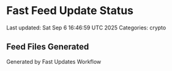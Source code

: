 # Fast Feed Update Status
Last updated: Sat Sep  6 16:46:59 UTC 2025
Categories: crypto

## Feed Files Generated

Generated by Fast Updates Workflow
